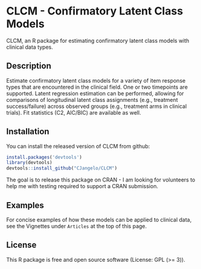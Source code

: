 
<!-- README.md is generated from README.Rmd. Please edit that file -->

# CLCM - Confirmatory Latent Class Models

<!-- badges: start -->
<!-- badges: end -->

CLCM, an R package for estimating confirmatory latent class models with
clinical data types.

## Description

Estimate confirmatory latent class models for a variety of item response
types that are encountered in the clinical field. One or two timepoints
are supported. Latent regression estimation can be performed, allowing
for comparisons of longitudinal latent class assignments (e.g.,
treatment success/failure) across observed groups (e.g., treatment arms
in clinical trials). Fit statistics (C2, AIC/BIC) are available as well.

## Installation

You can install the released version of CLCM from github:

``` r
install.packages('devtools')
library(devtools)
devtools::install_github("CJangelo/CLCM")
```

The goal is to release this package on CRAN - I am looking for
volunteers to help me with testing required to support a CRAN
submission.

## Examples

For concise examples of how these models can be applied to clinical
data, see the Vignettes under `Articles` at the top of this page.

## License

This R package is free and open source software (License: GPL (&gt;=
3)).
